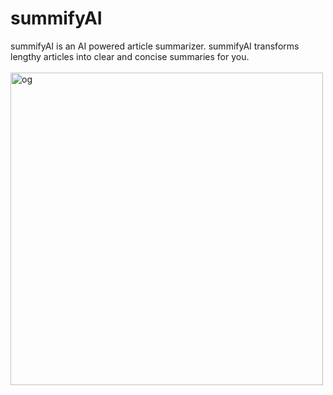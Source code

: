 # summifyAI

summifyAI is an AI powered article summarizer. summifyAI transforms lengthy articles into clear and concise summaries for you.
<br /><br />
<img src="https://i.ibb.co/mqpg17L/og.png" width="500px" alt="og" border="0">
